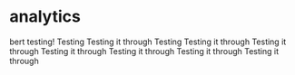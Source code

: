 # analytics
bert testing!
Testing
Testing it through
Testing
Testing it through
Testing it through
Testing it through
Testing it through
Testing it through
Testing it through




